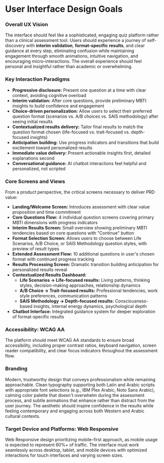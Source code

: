 # User Interface Design Goals

### Overall UX Vision

The interface should feel like a sophisticated, engaging quiz platform rather than a clinical assessment tool. Users should experience a journey of self-discovery with **interim validation**, **format-specific results**, and clear guidance at every step, eliminating confusion while maintaining engagement through smooth animations, intuitive navigation, and encouraging micro-interactions. The overall experience should feel personal and insightful rather than academic or overwhelming.

### Key Interaction Paradigms

- **Progressive disclosure:** Present one question at a time with clear context, avoiding cognitive overload
- **Interim validation:** After core questions, provide preliminary MBTI insights to build confidence and engagement
- **Choice-driven personalization:** Allow users to select their preferred question format (scenarios vs. A/B choices vs. SAIS methodology) after seeing initial results
- **Contextualized results delivery:** Tailor final results to match the question format chosen (life-focused vs. trait-focused vs. depth-focused insights)
- **Anticipation building:** Use progress indicators and transitions that build excitement toward personalized results
- **Immediate value delivery:** Present actionable insights first, detailed explanations second
- **Conversational guidance:** AI chatbot interactions feel helpful and personalized, not scripted

### Core Screens and Views

From a product perspective, the critical screens necessary to deliver PRD value:

- **Landing/Welcome Screen:** Introduces assessment with clear value proposition and time commitment
- **Core Questions Flow:** 4 individual question screens covering primary MBTI dimensions with progress indicators
- **Interim Results Screen:** Small overview showing preliminary MBTI tendencies based on core questions with "Continue" button
- **Format Selection Screen:** Allows users to choose between Life Scenarios, A/B Choice, or SAIS Methodology question styles, with preview of result types
- **Extended Assessment Flow:** 10 additional questions in user's chosen format with continued progress tracking
- **Results Processing Screen:** Dramatic transition building anticipation for personalized results reveal
- **Contextualized Results Dashboard:** 
  - **Life Scenarios → Life-focused results:** Living patterns, thinking styles, decision-making approaches, relationship dynamics
  - **A/B Choice → Trait-focused results:** Professional tendencies, work style preferences, communication patterns
  - **SAIS Methodology → Depth-focused results:** Consciousness-based insights, internal energy dynamics, psychological depth
- **Chatbot Interface:** Integrated guidance system for deeper exploration of format-specific results

### Accessibility: WCAG AA

The platform should meet WCAG AA standards to ensure broad accessibility, including proper contrast ratios, keyboard navigation, screen reader compatibility, and clear focus indicators throughout the assessment flow.

### Branding

Modern, trustworthy design that conveys professionalism while remaining approachable. Clean typography supporting both Latin and Arabic scripts with appropriate font selections (e.g., IBM Plex Arabic, Noto Sans Arabic), calming color palette that doesn't overwhelm during the assessment process, and subtle animations that enhance rather than distract from the user journey. The aesthetic should inspire confidence in the results while feeling contemporary and engaging across both Western and Arabic cultural contexts.

### Target Device and Platforms: Web Responsive

Web Responsive design prioritizing mobile-first approach, as mobile usage is expected to represent 60%+ of traffic. The interface must work seamlessly across desktop, tablet, and mobile devices with optimized interactions for touch interfaces and varying screen sizes.

